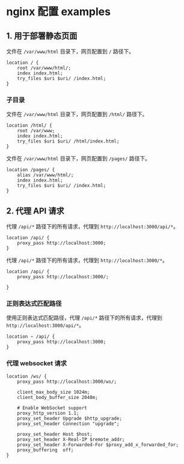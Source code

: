 # nginx 配置 examples

## 1. 用于部署静态页面

文件在 `/var/www/html` 目录下，网页配置到 `/` 路径下。

```nginx
location / {
    root /var/www/html/;
    index index.html;
    try_files $uri $uri/ /index.html;
}
```

### 子目录

文件在 `/var/www/html` 目录下，网页配置到 `/html/` 路径下。

```nginx
location /html/ {
    root /var/www;
    index index.html;
    try_files $uri $uri/ /html/index.html;
}
```

文件在 `/var/www/html` 目录下，网页配置到 `/pages/` 路径下。

```nginx
location /pages/ {
    alias /var/www/html/;
    index index.html;
    try_files $uri $uri/ /index.html;
}
```

## 2. 代理 API 请求

代理 `/api/*` 路径下的所有请求，代理到 `http://localhost:3000/api/*`。

```nginx
location /api/ {
    proxy_pass http://localhost:3000;
}
```

代理 `/api/*` 路径下的所有请求，代理到 `http://localhost:3000/*`。

```nginx
location /api/ {
    proxy_pass http://localhost:3000/;

}
```

### 正则表达式匹配路径

使用正则表达式匹配路径，代理 `/api/*` 路径下的所有请求，代理到 `http://localhost:3000/api/*`。

```nginx
location ~ /api/ {
    proxy_pass http://localhost:3000;
}
```

### 代理 websocket 请求

```nginx
location /ws/ {
    proxy_pass http://localhost:3000/ws/;

    client_max_body_size 1024m;
    client_body_buffer_size 2048m;

    # Enable WebSocket support
    proxy_http_version 1.1;
    proxy_set_header Upgrade $http_upgrade;
    proxy_set_header Connection "upgrade";

    proxy_set_header Host $host;
    proxy_set_header X-Real-IP $remote_addr;
    proxy_set_header X-Forwarded-For $proxy_add_x_forwarded_for;
    proxy_buffering  off;
}
```
